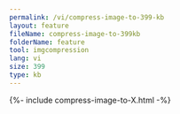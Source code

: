 ```yaml
---
permalink: /vi/compress-image-to-399-kb
layout: feature
fileName: compress-image-to-399kb
folderName: feature
tool: imgcompression
lang: vi
size: 399
type: kb
---
```


{%- include compress-image-to-X.html -%}
